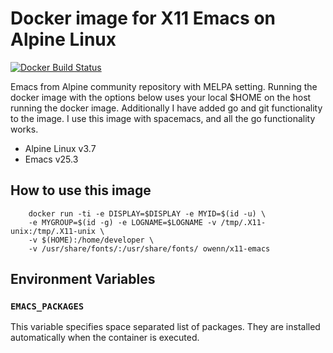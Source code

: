 # Docker image for X11 Emacs on Alpine Linux

[![Docker Build Status](https://img.shields.io/docker/build/owenn/x11-emacs.svg)](https://hub.docker.com/r/owenn/x11-emacs/)

Emacs from Alpine community repository with MELPA setting. Running the docker 
image with the options below uses your local $HOME on the host running the 
docker image. Additionally I have added go and git functionality to the image. 
I use this image with spacemacs, and all the go functionality works.

* Alpine Linux v3.7
* Emacs v25.3

## How to use this image

```console
	docker run -ti -e DISPLAY=$DISPLAY -e MYID=$(id -u) \
	-e MYGROUP=$(id -g) -e LOGNAME=$LOGNAME -v /tmp/.X11-unix:/tmp/.X11-unix \
	-v $(HOME):/home/developer \
	-v /usr/share/fonts/:/usr/share/fonts/ owenn/x11-emacs
```

## Environment Variables

### `EMACS_PACKAGES`

This variable specifies space separated list of packages.
They are installed automatically when the container is executed.

